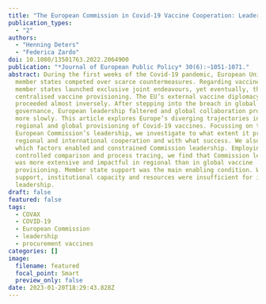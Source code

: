 ```yaml
---
title: "The European Commission in Covid-19 Vaccine Cooperation: Leadership vs Coronationalism?"
publication_types:
  - "2"
authors:
  - "Henning Deters"
  - "Federica Zardo"
doi: 10.1080/13501763.2022.2064900
publication: "*Journal of European Public Policy* 30(6):~1051-1071."
abstract: During the first weeks of the Covid-19 pandemic, European Union (EU)
  member states competed over scarce countermeasures. Regarding vaccines, a few
  member states launched exclusive joint endeavours, yet eventually, the EU
  centralised vaccine provisioning. The EU’s external vaccine diplomacy
  proceeded almost inversely. After stepping into the breach in global health
  governance, European leadership faltered and global collaboration progressed
  more slowly. This article explores Europe’s diverging trajectories in the
  regional and global provisioning of Covid-19 vaccines. Focussing on the
  European Commission’s leadership, we investigate to what extent it promoted
  regional and international cooperation and with what success. We also explain
  which factors enabled and constrained Commission leadership. Employing a
  controlled comparison and process tracing, we find that Commission leadership
  was more extensive and impactful in regional than in global vaccine
  provisioning. Member state support was the main enabling condition. Without
  support, institutional capacity and resources were insufficient for impactful
  leadership.
draft: false
featured: false
tags:
  - COVAX
  - COVID-19
  - European Commission
  - leadership
  - procurement vaccines
categories: []
image:
  filename: featured
  focal_point: Smart
  preview_only: false
date: 2023-01-20T18:29:43.828Z
---
```

